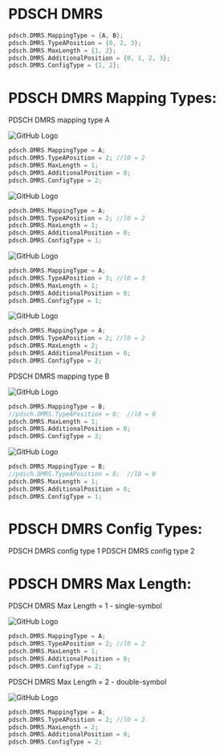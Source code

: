 # PDSCH DMRS

```c
pdsch.DMRS.MappingType = {A, B};      
pdsch.DMRS.TypeAPosition = {0, 2, 3};         
pdsch.DMRS.MaxLength = {1, 2};             
pdsch.DMRS.AdditionalPosition = {0, 1, 2, 3}; 
pdsch.DMRS.ConfigType = {1, 2}; 
```

# PDSCH DMRS Mapping Types:

PDSCH DMRS mapping type A

![GitHub Logo](/PDSCH_DRMS_Mapping_typeA.png)

```c
pdsch.DMRS.MappingType = A;      
pdsch.DMRS.TypeAPosition = 2; //l0 = 2     
pdsch.DMRS.MaxLength = 1;             
pdsch.DMRS.AdditionalPosition = 0; 
pdsch.DMRS.ConfigType = 2; 
```

![GitHub Logo](/PDSCH_DRMS_Mapping_typeA_2.png)

```c
pdsch.DMRS.MappingType = A;      
pdsch.DMRS.TypeAPosition = 2; //l0 = 2     
pdsch.DMRS.MaxLength = 1;             
pdsch.DMRS.AdditionalPosition = 0; 
pdsch.DMRS.ConfigType = 1; 
```

![GitHub Logo](/PDSCH_DRMS_Mapping_typeA_3.png)

```c
pdsch.DMRS.MappingType = A;      
pdsch.DMRS.TypeAPosition = 3; //l0 = 3     
pdsch.DMRS.MaxLength = 1;             
pdsch.DMRS.AdditionalPosition = 0; 
pdsch.DMRS.ConfigType = 1; 
```

![GitHub Logo](/PDSCH_DRMS_Mapping_typeA_config_type_2_len_2.png)

```c
pdsch.DMRS.MappingType = A;      
pdsch.DMRS.TypeAPosition = 2; //l0 = 2     
pdsch.DMRS.MaxLength = 2;             
pdsch.DMRS.AdditionalPosition = 0; 
pdsch.DMRS.ConfigType = 2; 
```

PDSCH DMRS mapping type B

![GitHub Logo](/PDSCH_DRMS_Mapping_typeB.png)

```c
pdsch.DMRS.MappingType = B;      
//pdsch.DMRS.TypeAPosition = 0;  //l0 = 0       
pdsch.DMRS.MaxLength = 1;             
pdsch.DMRS.AdditionalPosition = 0; 
pdsch.DMRS.ConfigType = 2; 
```

![GitHub Logo](/PDSCH_DRMS_Mapping_typeB_0.png)

```c
pdsch.DMRS.MappingType = B;      
//pdsch.DMRS.TypeAPosition = 0;  //l0 = 0       
pdsch.DMRS.MaxLength = 1;             
pdsch.DMRS.AdditionalPosition = 0; 
pdsch.DMRS.ConfigType = 1; 
```


# PDSCH DMRS Config Types:
PDSCH DMRS config type 1
PDSCH DMRS config type 2

# PDSCH DMRS Max Length:

PDSCH DMRS Max Length = 1 - single-symbol

![GitHub Logo](/PDSCH_DRMS_Mapping_typeA.png)

```c
pdsch.DMRS.MappingType = A;      
pdsch.DMRS.TypeAPosition = 2; //l0 = 2     
pdsch.DMRS.MaxLength = 1;             
pdsch.DMRS.AdditionalPosition = 0; 
pdsch.DMRS.ConfigType = 2; 
```
PDSCH DMRS Max Length = 2 - double-symbol 

![GitHub Logo](/PDSCH_DRMS_Mapping_typeA_config_type_2_len_2.png)

```c
pdsch.DMRS.MappingType = A;      
pdsch.DMRS.TypeAPosition = 2; //l0 = 2     
pdsch.DMRS.MaxLength = 2;             
pdsch.DMRS.AdditionalPosition = 0; 
pdsch.DMRS.ConfigType = 2; 
```

